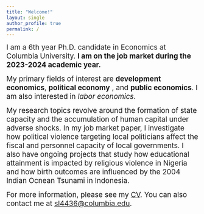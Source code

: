 ```yaml
---
title: "Welcome!"
layout: single
author_profile: true
permalink: /
---
```


<p><span style="font-size:14pt;">
I am a 6th year Ph.D. candidate in Economics at Columbia University. <b>I am on the job market during the 2023-2024 academic year.</b> </span></p>

<p><span style="font-size:14pt;">
My primary fields of interest are <b>development economics</b>, <b>political economy</b>
, and <b>public economics</b>. I am also interested in <i>labor economics</i>. </span></p>

<p><span style="font-size:14pt;">
My research topics revolve around the formation of state capacity and the accumulation of human capital under adverse shocks. In my job market paper, I investigate how political violence targeting local politicians affect the fiscal and personnel capacity of local governments. I also have ongoing projects that study how educational attainment is impacted by religious violence in Nigeria and how birth outcomes are influenced by the 2004 Indian Ocnean Tsunami in Indonesia.
    </span></p>

<p><span style="font-size:14pt;"> 
For more information, please see my <a href="https://seunghunlee918.github.io/cv/CV_shl_202300925.pdf">CV</a>. You can also contact me at <a href="mailto:sl4436@columbia.edu">sl4436@columbia.edu</a>.
</span></p>
